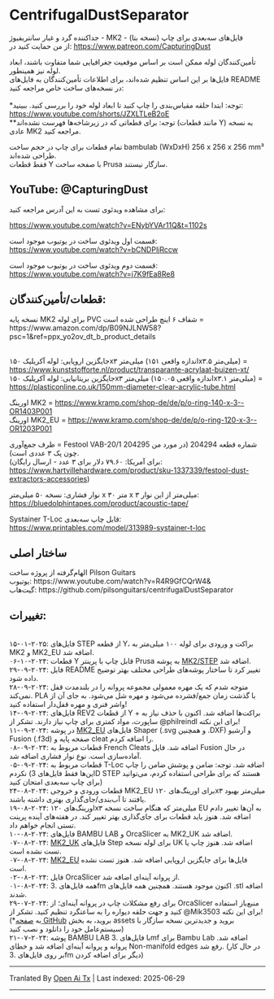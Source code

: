 # CentrifugalDustSeparator
جداکننده گرد و غبار سانتریفیوژ - MK2 - فایل‌های سه‌بعدی برای چاپ (نسخه بتا)<br>
از من حمایت کنید در: https://www.patreon.com/CapturingDust

تأمین‌کنندگان لوله ممکن است بر اساس موقعیت جغرافیایی شما متفاوت باشند، ابعاد لوله نیز همینطور.<br>
فایل‌ها بر این اساس تنظیم شده‌اند، برای اطلاعات تأمین‌کنندگان به فایل‌های README در نسخه‌های ساخت خاص مراجعه کنید:<br>
<a target="_blank" rel="noopener noreferrer" href="https://raw.githubusercontent.com/Makerr-Studio/CentrifugalDustSeparator-/main/MK2/"><img src="https://raw.githubusercontent.com/Makerr-Studio/CentrifugalDustSeparator-/main/MK2/IMAGES/USA-MK2.jpg" alt="" style="max-width: 25%;"></a> 
<a target="_blank" rel="noopener noreferrer" href="https://raw.githubusercontent.com/Makerr-Studio/CentrifugalDustSeparator-/main/MK2_EU/"><img src="https://raw.githubusercontent.com/Makerr-Studio/CentrifugalDustSeparator-/main/MK2/IMAGES/EU-MK2_EU.jpg" alt="" style="max-width: 25%;"></a> 
<a target="_blank" rel="noopener noreferrer" href="https://raw.githubusercontent.com/Makerr-Studio/CentrifugalDustSeparator-/main/MK2_UK/"><img src="https://raw.githubusercontent.com/Makerr-Studio/CentrifugalDustSeparator-/main/MK2/IMAGES/UK-MK2_UK.jpg" alt="" style="max-width: 25%;"></a>
<br>*توجه: ابتدا حلقه مقیاس‌بندی را چاپ کنید تا ابعاد لوله خود را بررسی کنید. ببینید: https://www.youtube.com/shorts/JZXLTLeB2oE
<br>**توجه: برای قطعاتی که در زیرشاخه‌ها فهرست نشده‌اند (مانند قطعات Y) به نسخه عادی MK2 مراجعه کنید.<br>

تمام قطعات برای چاپ در حجم ساخت bambulab (WxDxH) 256 x 256 x 256 mm³ طراحی شده‌اند.<br>
فقط قطعات Y با صفحه ساخت Prusa سازگار نیستند.
<a target="_blank" rel="noopener noreferrer" href="https://raw.githubusercontent.com/Makerr-Studio/CentrifugalDustSeparator-/main/MK2/STEP/"><img src="https://raw.githubusercontent.com/Makerr-Studio/CentrifugalDustSeparator-/main/MK2/IMAGES/MK2.JPG" alt="" style="max-width: 100%;"></a>
<a target="_blank" rel="noopener noreferrer" href="https://raw.githubusercontent.com/Makerr-Studio/CentrifugalDustSeparator-/main/MK2/MK2%20Dust%20Separator.pdf"><img src="https://raw.githubusercontent.com/Makerr-Studio/CentrifugalDustSeparator-/main/MK2/IMAGES/MK2_intersection_A-A_PDF.JPG" alt="" style="max-width: 100%;"></a>

<h2>YouTube: @CapturingDust</h2>
برای مشاهده ویدئوی تست به این آدرس مراجعه کنید:

https://www.youtube.com/watch?v=ENybYVAr11Q&t=1102s

قسمت اول ویدئوی ساخت در یوتیوب موجود است: https://www.youtube.com/watch?v=bCNDPIjRccw

قسمت دوم ویدئوی ساخت در یوتیوب موجود است:
https://www.youtube.com/watch?v=j7K9fEa8Re8

<h2>قطعات/تأمین‌کنندگان:</h2>
نسخه پایه MK2 برای لوله PVC شفاف ۶ اینچ طراحی شده است = https://www.amazon.com/dp/B09NJLNW58?psc=1&ref=ppx_yo2ov_dt_b_product_details

<br>جایگزین اروپایی: لوله آکریلیک ۱۵۰x۳ میلی‌متر (اندازه واقعی ۱۵۱x۳.۵ میلی‌متر) = https://www.kunststofforte.nl/product/transparante-acrylaat-buizen-xt/<br>
جایگزین بریتانیایی: لوله آکریلیک ۱۵۰x۳ میلی‌متر (اندازه واقعی ۱۵۰.۰۵x۳.۱ میلی‌متر) = https://plasticonline.co.uk/150mm-diameter-clear-acrylic-tube.html

اورینگ MK2     = https://www.kramp.com/shop-de/de/p/o-ring-140-x-3--OR1403P001
<br>اورینگ MK2_EU  = https://www.kramp.com/shop-de/de/p/o-ring-120-x-3--OR1203P001

ظرف جمع‌آوری        = Festool VAB-20/1 شماره قطعه 204294 (در مورد من 204295 چون پک ۳ عددی است).
<br>(برای آمریکا: ۷۹.۶۰ دلار برای ۳ عدد - ارسال رایگان: https://www.hartvillehardware.com/product/sku-1337339/festool-dust-extractors-accessories)

نوار فشاری: نسخه ۵۰ میلی‌متر x ۳۰ متر x ۳ میلی‌متر از این نوار: https://bluedolphintapes.com/product/acoustic-tape/

Systainer T-Loc قابل چاپ سه‌بعدی: https://www.printables.com/model/313989-systainer-t-loc

<h2>ساختار اصلی</h2>
الهام‌گرفته از پروژه ساخت Pilson Guitars<br>
یوتیوب: https://www.youtube.com/watch?v=R4R9GfCQrW4&<br>
گیت‌هاب: https://github.com/pilsonguitars/centrifugalDustSeparator

<h2>تغییرات:</h2><br>
۱۵-۰۱-۲۰۲۵: فایل‌های STEP از قطعه Y، براکت و ورودی برای لوله ۱۰۰ میلی‌متر به MK2 و MK2_EU اضافه شد.<br>
۰۶-۱۰-۲۰۲۴: قطعات Y قابل چاپ با پرینتر Prusa به پوشه <a target="_blank" rel="noopener noreferrer" href="https://raw.githubusercontent.com/Makerr-Studio/CentrifugalDustSeparator-/main/MK2/STEP/">MK2/STEP</a> اضافه شد.<br>
۲۹-۰۹-۲۰۲۴: فایل README تغییر کرد تا ساختار پوشه‌های طراحی مختلف بهتر توضیح داده شود.<br>
۲۸-۰۹-۲۰۲۴: متوجه شدم که یک مهره معمولی مجموعه پروانه را در بلندمدت قفل نمی‌کند. PLA با گذشت زمان جمع/فشرده می‌شود و مهره شل می‌شود. به جای آن از واشر فنری و مهره قفل‌دار استفاده کنید!<br>
۱۴-۰۹-۲۰۲۴: فایل‌های REV2 از قطعات Y + براکت‌ها اضافه شد. اکنون با حذف نیاز به ساپورت، مواد کمتری برای چاپ نیاز دارند. تشکر از @philreindl برای این نکته!<br>
۱۱-۰۹-۲۰۲۴: در پوشه <a target="_blank" rel="noopener noreferrer" href="https://raw.githubusercontent.com/Makerr-Studio/CentrifugalDustSeparator-/main/MK2_EU/">MK2_EU</a> فایل‌های Shaper (.svg و همچنین .DXF) و آرشیو Fusion (.f3d) صفحه پایه و cleat را اضافه کردم.<br>
۰۸-۰۹-۲۰۲۴: قطعات مربوط به French Cleats اضافه شد. فایل Fusion در حال آماده‌سازی است. نوع نوار فشاری اضافه شد.<br>
۰۵-۰۹-۲۰۲۴: قطعات مربوط به T-Loc اضافه شد. توجه: ضامن و پوشش ضامن را چاپ نکردم (این‌ها فقط فایل‌های 3D STEP هستند که برای طراحی استفاده کردم، می‌توانید برای چاپ سه‌بعدی امتحان کنید)<br>
۲۴-۰۸-۲۰۲۴: قطعات ورودی و خروجی MK2_EU برای اورینگ‌های ۱۲۰x۳ میلی‌متر بهبود یافتند تا آب‌بندی/جای‌گذاری بهتری داشته باشند.<br>
۱۹-۰۸-۲۰۲۴: اورینگ‌های ۱۲۰x۳ میلی‌متر که هنگام ساخت نسخه EU به آن‌ها تغییر دادم اضافه شد. هنوز باید قطعات برای جای‌گذاری بهتر تغییر کند. در هفته‌های آینده پرینت تستی انجام خواهم داد.<br>
۱۰-۰۸-۲۰۲۴: فایل‌های BAMBU LAB و OrcaSlicer به MK2_UK اضافه شد.<br>
۰۷-۰۸-۲۰۲۴: <a target="_blank" rel="noopener noreferrer" href="https://raw.githubusercontent.com/Makerr-Studio/CentrifugalDustSeparator-/main/MK2_UK/">MK2_UK</a> فایل‌های Step برای لوله نسخه UK اضافه شد. هنوز چاپ یا تست نشده است.<br>
۰۷-۰۸-۲۰۲۴: <a target="_blank" rel="noopener noreferrer" href="https://raw.githubusercontent.com/Makerr-Studio/CentrifugalDustSeparator-/main/MK2_EU/">MK2_EU</a> فایل‌ها برای جایگزین اروپایی اضافه شد. هنوز تست نشده است.<br>
۰۲-۰۸-۲۰۲۴: فایل OrcaSlicer از پروانه آینه‌ای اضافه شد.<br>
۰۱-۰۸-۲۰۲۴: همه فایل‌های .3fm اکنون موجود هستند. همچنین همه فایل‌های .stl اضافه شدند.<br>
۲۹-۰۷-۲۰۲۴: برای رفع مشکلات چاپ در پروانه آینه‌ای؛ از OrcaSlicer منبع‌باز استفاده کنید و جهت حلقه دیواره را به ساعتگرد تنظیم کنید. تشکر از @Mik3503 برای این نکته!
(*به <a target="_blank" rel="noopener noreferrer" href="[MK2/STEP/](https://github.com/SoftFever/OrcaSlicer/releases)">صفحه GitHub</a> بروید، به بخش assets بروید و جدیدترین نسخه سازگار با سیستم‌عامل خود را دانلود و نصب کنید)<br>
۲۱-۰۷-۲۰۲۴: پوشه BAMBU LAB با فایل‌های .3mf برای Bambu Lab اضافه شد. پروانه و پروانه آینه‌ای اضافه شد و خطای Non-manifold edges رفع شد. (در حال کار بر روی فایل‌های .3fm دیگر برای اضافه کردن)

---

Tranlated By [Open Ai Tx](https://github.com/OpenAiTx/OpenAiTx) | Last indexed: 2025-06-29

---
